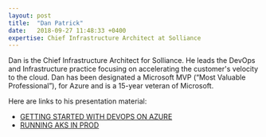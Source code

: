 ```yaml
---
layout: post
title:  "Dan Patrick"
date:   2018-09-27 11:48:33 +0400
expertise: Chief Infrastructure Architect at Solliance 
---
```


Dan is the Chief Infrastructure Architect for Solliance. He leads the DevOps and Infrastructure practice focusing on accelerating the customer's velocity to the cloud. Dan has been designated a Microsoft MVP (“Most Valuable Professional”), for Azure and is a 15-year veteran of Microsoft.

Here are links to his presentation material:

- [GETTING STARTED WITH DEVOPS ON AZURE](https://devintxcontent.blob.core.windows.net/showcontent/Speaker%20Presentations%20Spring%202019/Getting%20Started%20with%20DevOps%20in%20Azure.pptx)
- [RUNNING AKS IN PROD](https://devintxcontent.blob.core.windows.net/showcontent/Speaker%20Presentations%20Spring%202019/Running%20AKS%20in%20Prod.pptx)
